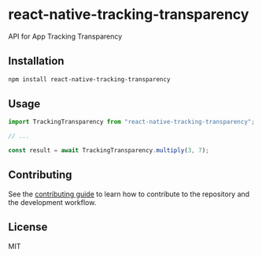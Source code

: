 # react-native-tracking-transparency

API for App Tracking Transparency

## Installation

```sh
npm install react-native-tracking-transparency
```

## Usage

```js
import TrackingTransparency from "react-native-tracking-transparency";

// ...

const result = await TrackingTransparency.multiply(3, 7);
```

## Contributing

See the [contributing guide](CONTRIBUTING.md) to learn how to contribute to the repository and the development workflow.

## License

MIT
